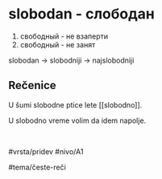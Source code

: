 # slobodan - слободан

1. свободный - не взаперти
2. свободный - не занят

slobodan -> slobodniji -> najslobodniji

## Rečenice

U šumi slobodne ptice lete [[slobodno]].

U slobodno vreme volim da idem napolje.

<br>

#vrsta/pridev
#nivo/A1

#tema/česte-reči
